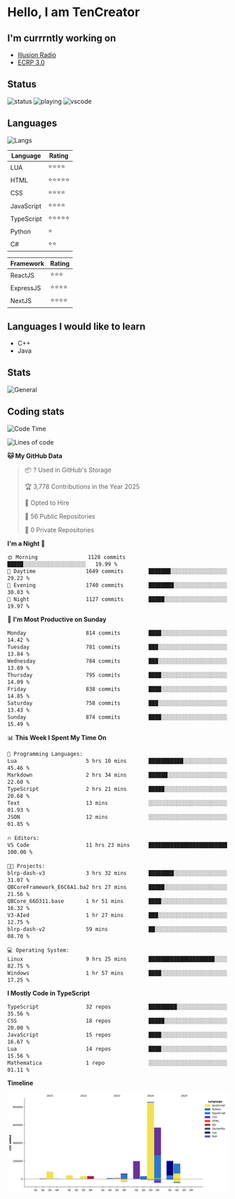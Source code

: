 # Hello, I am TenCreator

## I'm currrntly working on
- [Illusion Radio](https://illusionradio.co.uk/)
- [ECRP 3.0](http://github.com/Emerald-Coast-Roleplay/)

## Status
![status](https://api.statusbadges.me/badge/status/518334475038359555?simple=true&style=for-the-badge)
![playing](https://api.statusbadges.me/badge/playing/518334475038359555?style=for-the-badge)
![vscode](https://api.statusbadges.me/badge/vscode/518334475038359555?style=for-the-badge)

## Languages
![Langs](https://github-readme-stats.vercel.app/api/top-langs/?username=tencreator&layout=compact&theme=radical)


|Language|Rating|
|--------|------|
|LUA|⭐️⭐️⭐️⭐️|
|HTML|⭐️⭐️⭐️⭐️⭐️|
|CSS|⭐️⭐️⭐️⭐️|
|JavaScript|⭐️⭐️⭐️⭐️|
|TypeScript|⭐️⭐️⭐️⭐️⭐️|
|Python|⭐️|
|C#|⭐️⭐️ |

|Framework|Rating|
|--------|------|
|ReactJS|⭐️⭐️⭐|
|ExpressJS|⭐️⭐️⭐️⭐️|
|NextJS|⭐️⭐️⭐⭐️|

## Languages I would like to learn
- C++
- Java

## Stats
![General](https://github-readme-stats.vercel.app/api?username=tencreator&show_icons=true&theme=radical)

## Coding stats

<!--START_SECTION:waka-->
![Code Time](http://img.shields.io/badge/Code%20Time-629%20hrs%2027%20mins-blue)

![Lines of code](https://img.shields.io/badge/From%20Hello%20World%20I%27ve%20Written-2.3%20million%20lines%20of%20code-blue)

**🐱 My GitHub Data** 

> 📦 ? Used in GitHub's Storage 
 > 
> 🏆 3,778 Contributions in the Year 2025
 > 
> 💼 Opted to Hire
 > 
> 📜 56 Public Repositories 
 > 
> 🔑 0 Private Repositories 
 > 
**I'm a Night 🦉** 

```text
🌞 Morning                1128 commits        █████░░░░░░░░░░░░░░░░░░░░   19.99 % 
🌆 Daytime                1649 commits        ███████░░░░░░░░░░░░░░░░░░   29.22 % 
🌃 Evening                1740 commits        ████████░░░░░░░░░░░░░░░░░   30.83 % 
🌙 Night                  1127 commits        █████░░░░░░░░░░░░░░░░░░░░   19.97 % 
```
📅 **I'm Most Productive on Sunday** 

```text
Monday                   814 commits         ████░░░░░░░░░░░░░░░░░░░░░   14.42 % 
Tuesday                  781 commits         ███░░░░░░░░░░░░░░░░░░░░░░   13.84 % 
Wednesday                784 commits         ███░░░░░░░░░░░░░░░░░░░░░░   13.89 % 
Thursday                 795 commits         ████░░░░░░░░░░░░░░░░░░░░░   14.09 % 
Friday                   838 commits         ████░░░░░░░░░░░░░░░░░░░░░   14.85 % 
Saturday                 758 commits         ███░░░░░░░░░░░░░░░░░░░░░░   13.43 % 
Sunday                   874 commits         ████░░░░░░░░░░░░░░░░░░░░░   15.49 % 
```


📊 **This Week I Spent My Time On** 

```text
💬 Programming Languages: 
Lua                      5 hrs 10 mins       ███████████░░░░░░░░░░░░░░   45.46 % 
Markdown                 2 hrs 34 mins       ██████░░░░░░░░░░░░░░░░░░░   22.60 % 
TypeScript               2 hrs 21 mins       █████░░░░░░░░░░░░░░░░░░░░   20.68 % 
Text                     13 mins             ░░░░░░░░░░░░░░░░░░░░░░░░░   01.93 % 
JSON                     12 mins             ░░░░░░░░░░░░░░░░░░░░░░░░░   01.85 % 

🔥 Editors: 
VS Code                  11 hrs 23 mins      █████████████████████████   100.00 % 

🐱‍💻 Projects: 
blrp-dash-v3             3 hrs 32 mins       ████████░░░░░░░░░░░░░░░░░   31.07 % 
QBCoreFramework_E6C6A1.ba2 hrs 27 mins       █████░░░░░░░░░░░░░░░░░░░░   21.56 % 
QBCore_66D311.base       1 hr 51 mins        ████░░░░░░░░░░░░░░░░░░░░░   16.32 % 
V3-AIed                  1 hr 27 mins        ███░░░░░░░░░░░░░░░░░░░░░░   12.75 % 
blrp-dash-v2             59 mins             ██░░░░░░░░░░░░░░░░░░░░░░░   08.70 % 

💻 Operating System: 
Linux                    9 hrs 25 mins       █████████████████████░░░░   82.75 % 
Windows                  1 hr 57 mins        ████░░░░░░░░░░░░░░░░░░░░░   17.25 % 
```

**I Mostly Code in TypeScript** 

```text
TypeScript               32 repos            █████████░░░░░░░░░░░░░░░░   35.56 % 
CSS                      18 repos            █████░░░░░░░░░░░░░░░░░░░░   20.00 % 
JavaScript               15 repos            ████░░░░░░░░░░░░░░░░░░░░░   16.67 % 
Lua                      14 repos            ████░░░░░░░░░░░░░░░░░░░░░   15.56 % 
Mathematica              1 repo              ░░░░░░░░░░░░░░░░░░░░░░░░░   01.11 % 
```



**Timeline**

![Lines of Code chart](https://raw.githubusercontent.com/tencreator/tencreator/main/assets/bar_graph.png)


<!--END_SECTION:waka-->
